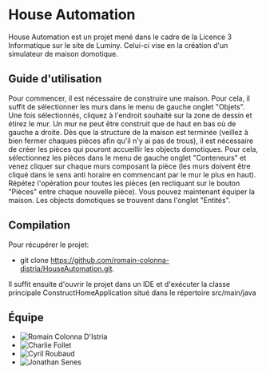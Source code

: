 # House Automation
House Automation est un projet mené dans le cadre de la Licence 3 Informatique 
sur le site de Luminy. Celui-ci vise en la création d'un simulateur de maison domotique.


## Guide d'utilisation
Pour commencer, il est nécessaire de construire une maison. Pour cela, il suffit de 
sélectionner les murs dans le menu de gauche onglet "Objets". Une fois sélectionnés, 
cliquez à l'endroit souhaité sur la zone de dessin et étirez le mur. Un mur ne peut être 
construit que de haut en bas où de gauche a droite. Dès que la structure de la maison est
terminée (veillez à bien fermer chaques pièces afin qu'il n'y ai pas de trous), il est nécessaire
de créer les pièces qui pouront accueillir les objects domotiques. Pour cela, sélectionnez
les pièces dans le menu de gauche onglet "Conteneurs" et venez cliquer sur chaque murs
composant la pièce (les murs doivent être cliqué dans le sens anti horaire en commencant par 
le mur le plus en haut). Répétez l'opération pour toutes les pièces (en recliquant sur le bouton "Pièces"
entre chaque nouvelle pièce).
Vous pouvez maintenant équiper la maison. Les objects domotiques se trouvent dans l'onglet 
"Entités". 


## Compilation
Pour récupérer le projet:
- git clone https://github.com/romain-colonna-distria/HouseAutomation.git.

Il suffit ensuite d'ouvrir le projet dans un IDE et d'exécuter la classe principale ConstructHomeApplication situé
dans le répertoire src/main/java


## Équipe
- ![Romain Colonna D'Istria](https://github.com/romain-colonna-distria)
- ![Charlie Follet](https://github.com/charlieFollet)
- ![Cyril Roubaud](https://github.com/roubaud-cyril)
- ![Jonathan Senes](https://github.com/oniwas14)
